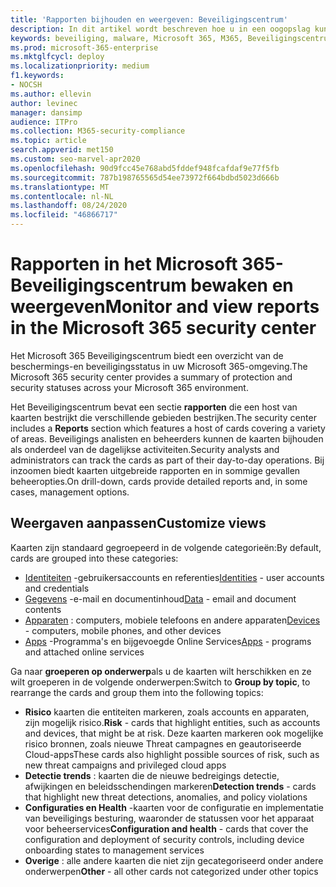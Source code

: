 ```yaml
---
title: 'Rapporten bijhouden en weergeven: Beveiligingscentrum'
description: In dit artikel wordt beschreven hoe u in een oogopslag kunt zien wat de bescherming en de beveiligingsstatus zijn van Microsoft 365 Beveiligingscentrum.
keywords: beveiliging, malware, Microsoft 365, M365, Beveiligingscentrum, monitor, rapport, status
ms.prod: microsoft-365-enterprise
ms.mktglfcycl: deploy
ms.localizationpriority: medium
f1.keywords:
- NOCSH
ms.author: ellevin
author: levinec
manager: dansimp
audience: ITPro
ms.collection: M365-security-compliance
ms.topic: article
search.appverid: met150
ms.custom: seo-marvel-apr2020
ms.openlocfilehash: 90d9fcc45e768abd5fddef948fcafdaf9e77f5fb
ms.sourcegitcommit: 787b198765565d54ee73972f664bdbd5023d666b
ms.translationtype: MT
ms.contentlocale: nl-NL
ms.lasthandoff: 08/24/2020
ms.locfileid: "46866717"
---
```

# <a name="monitor-and-view-reports-in-the-microsoft-365-security-center"></a><span data-ttu-id="aa8e0-104">Rapporten in het Microsoft 365-Beveiligingscentrum bewaken en weergeven</span><span class="sxs-lookup"><span data-stu-id="aa8e0-104">Monitor and view reports in the Microsoft 365 security center</span></span>

<span data-ttu-id="aa8e0-105">Het Microsoft 365 Beveiligingscentrum biedt een overzicht van de beschermings-en beveiligingsstatus in uw Microsoft 365-omgeving.</span><span class="sxs-lookup"><span data-stu-id="aa8e0-105">The Microsoft 365 security center provides a summary of protection and security statuses across your Microsoft 365 environment.</span></span>

<span data-ttu-id="aa8e0-106">Het Beveiligingscentrum bevat een sectie **rapporten** die een host van kaarten bestrijkt die verschillende gebieden bestrijken.</span><span class="sxs-lookup"><span data-stu-id="aa8e0-106">The security center includes a **Reports** section which features a host of cards covering a variety of areas.</span></span> <span data-ttu-id="aa8e0-107">Beveiligings analisten en beheerders kunnen de kaarten bijhouden als onderdeel van de dagelijkse activiteiten.</span><span class="sxs-lookup"><span data-stu-id="aa8e0-107">Security analysts and administrators can track the cards as part of their day-to-day operations.</span></span> <span data-ttu-id="aa8e0-108">Bij inzoomen biedt kaarten uitgebreide rapporten en in sommige gevallen beheeropties.</span><span class="sxs-lookup"><span data-stu-id="aa8e0-108">On drill-down, cards provide detailed reports and, in some cases, management options.</span></span>

## <a name="customize-views"></a><span data-ttu-id="aa8e0-109">Weergaven aanpassen</span><span class="sxs-lookup"><span data-stu-id="aa8e0-109">Customize views</span></span>

<span data-ttu-id="aa8e0-110">Kaarten zijn standaard gegroepeerd in de volgende categorieën:</span><span class="sxs-lookup"><span data-stu-id="aa8e0-110">By default, cards are grouped into these categories:</span></span>
  
* <span data-ttu-id="aa8e0-111">[Identiteiten](monitor-and-report-identities.md) -gebruikersaccounts en referenties</span><span class="sxs-lookup"><span data-stu-id="aa8e0-111">[Identities](monitor-and-report-identities.md) - user accounts and credentials</span></span>
* <span data-ttu-id="aa8e0-112">[Gegevens](monitor-data.md) -e-mail en documentinhoud</span><span class="sxs-lookup"><span data-stu-id="aa8e0-112">[Data](monitor-data.md) - email and document contents</span></span>
* <span data-ttu-id="aa8e0-113">[Apparaten](monitor-devices.md) : computers, mobiele telefoons en andere apparaten</span><span class="sxs-lookup"><span data-stu-id="aa8e0-113">[Devices](monitor-devices.md) - computers, mobile phones, and other devices</span></span>
* <span data-ttu-id="aa8e0-114">[Apps](monitor-apps.md) -Programma's en bijgevoegde Online Services</span><span class="sxs-lookup"><span data-stu-id="aa8e0-114">[Apps](monitor-apps.md) - programs and attached online services</span></span>

<span data-ttu-id="aa8e0-115">Ga naar **groeperen op onderwerp**als u de kaarten wilt herschikken en ze wilt groeperen in de volgende onderwerpen:</span><span class="sxs-lookup"><span data-stu-id="aa8e0-115">Switch to **Group by topic**, to rearrange the cards and group them into the following topics:</span></span>

* <span data-ttu-id="aa8e0-116">**Risico** kaarten die entiteiten markeren, zoals accounts en apparaten, zijn mogelijk risico.</span><span class="sxs-lookup"><span data-stu-id="aa8e0-116">**Risk** - cards that highlight entities, such as accounts and devices, that might be at risk.</span></span> <span data-ttu-id="aa8e0-117">Deze kaarten markeren ook mogelijke risico bronnen, zoals nieuwe Threat campagnes en geautoriseerde Cloud-apps</span><span class="sxs-lookup"><span data-stu-id="aa8e0-117">These cards also highlight possible sources of risk, such as new threat campaigns and privileged cloud apps</span></span>  
* <span data-ttu-id="aa8e0-118">**Detectie trends** : kaarten die de nieuwe bedreigings detectie, afwijkingen en beleidsschendingen markeren</span><span class="sxs-lookup"><span data-stu-id="aa8e0-118">**Detection trends** - cards that highlight new threat detections, anomalies, and policy violations</span></span>
* <span data-ttu-id="aa8e0-119">**Configuraties en Health** -kaarten voor de configuratie en implementatie van beveiligings besturing, waaronder de statussen voor het apparaat voor beheerservices</span><span class="sxs-lookup"><span data-stu-id="aa8e0-119">**Configuration and health** - cards that cover the configuration and deployment of security controls, including device onboarding states to management services</span></span>
* <span data-ttu-id="aa8e0-120">**Overige** : alle andere kaarten die niet zijn gecategoriseerd onder andere onderwerpen</span><span class="sxs-lookup"><span data-stu-id="aa8e0-120">**Other** - all other cards not categorized under other topics</span></span>
